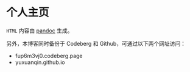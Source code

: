 # 个人主页

`HTML` 内容由 [pandoc](https://pandoc.org) 生成。

另外，本博客同时备份于 Codeberg 和 Github，可通过以下两个网址访问：

- fup6m3vj0.codeberg.page
- yuxuanqin.github.io